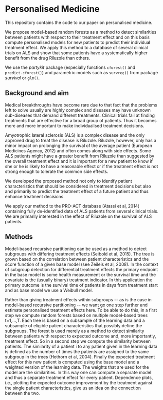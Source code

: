 # Personalised Medicine

This repository contains the code to our paper on personalised medicine.

We propose model-based random forests as a method to detect
similarities between patients with respect to their treatment effect
and on this basis compute personalised models for new patients to
predict their individual treatment effect.  We apply this method to a
database of several clinical trials on ALS and show that some patients
have a systematically higher benefit from the drug Riluzole than
others. 

We use the *partykit* package (especially functions `cforest()` and `predict.cforest()`) and parametric 
models such as `survreg()` from package *survival* or `glm()`.


## Background and aim
Medical breakthroughs have become rare due to that fact that the problems left
to solve usually are highly complex and diseases may have unknown sub-diseases
that demand different treatments. Clinical trials fail at finding treatments
that are effective for a broad group of patients. Thus it becomes more and more
important to make individualised treatment decisions.

Amyotrophic lateral sclerosis (ALS) is a complex disease and the only approved
drug to treat the disease is Riluzole. Riluzole, however, only has a minor
impact on prolonging the survival of the average patient (European Medicines
Agency, 2012) and often comes along with side effects.  Some ALS patients might
have a greater benefit from Riluzole than suggested by the overall treatment
effect and it is important for a new patient to know if she or he is likely to
have a reasonable effect or if the treatment effect is not strong enough to
tolerate the common side effects.

We developed the proposed method not only to identify patient characteristics
that should be considered in treatment decisions but also and primarily to
predict the treatment effect of a future patient and thus enhance treatment
decisions.

We apply our method to the PRO-ACT database (Atassi et al, 2014) containing
fully de-identified data of ALS patients from several clinical trials. We 
are primarily interested in the effect of Riluzole on the survival of ALS
patients. 


## Methods
Model-based recursive partitioning can be used as a method to detect subgroups
with differing treatment effects (Seibold et al, 2015).  The tree is grown
based on the correlation between patient characteristics and the score function
of a given base model (see Zeileis et al, 2008).  In the context of subgroup
detection for differential treatment effects the primary endpoint in the base
model is some health measurement or the survival time and the covariate is the
(usually binary) treatment indicator.  In this application the primary outcome
is the survival time of patients in days from treatment start and as base model
we use a Weibull model.  

Rather than giving treatment effects within subgroups -- as is the case in
model-based recursive partitioning -- we want go one step further and estimate
personalised treatment effects here. To be able to do this, in a first step we
compute random forests based on multiple model-based trees t=1,...,T. Each
tree is based on a subsample of the learning data and a
subsample of eligible patient characteristics that possibly define the
subgroups.  The forest is used merely as a method to detect similarity between
patients with respect to expected outcome and, more importantly, treatment
effect. So in a second step we compute the similarity between patients.  The
similarity of a patient i to any patient given in the learning data is
defined as the number of times the patients are assigned to the same subgroup
in the trees (Hothorn et al, 2004).  Finally the expected treatment effect for this
new patient is computed using the base model and a weighted version of the
learning data.  The weights that are used for the model are the similarities.
In this way one can compute a separate model and thus a separate treatment
effect for every patient. 
Dependence plots, i.e., plotting the expected outcome improvement by the
treatment against the single patient characteristics, give us an idea on the
connection between the two. 
